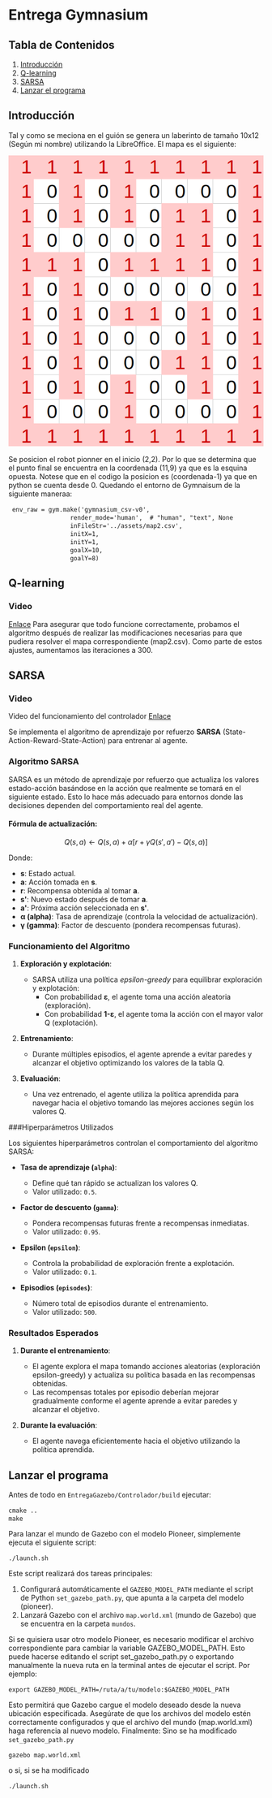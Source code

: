# Entrega Gymnasium
## Tabla de Contenidos
1. [Introducción](#Introduccion)
2. [Q-learning](#q)
3. [SARSA](#S)
4. [Lanzar el programa](#i4)
## Introducción <a name="Introduccion"></a>
Tal y como se meciona en el guión se genera un laberinto de tamaño 10x12 (Según mi nombre) utilizando la LibreOffice. El mapa es el siguiente:

![Captura](images/mapa2.png)

Se posicion el robot pionner en el inicio (2,2). Por lo que se determina que el punto final se encuentra en la coordenada (11,9) ya que es la esquina opuesta. Notese que en el codigo la posicion es (coordenada-1) ya que en python se cuenta desde 0. Quedando el entorno de Gymnaisum de la siguiente maneraa:  

<pre><code> env_raw = gym.make('gymnasium_csv-v0',
                 render_mode='human',  # "human", "text", None
                 inFileStr='../assets/map2.csv',
                 initX=1,
                 initY=1,
                 goalX=10,
                 goalY=8) </code></pre>


## Q-learning <a name="q"></a>
### Video 
[Enlace](https://youtu.be/v7O99MD4ZUk)
Para asegurar que todo funcione correctamente, probamos el algoritmo después de realizar las modificaciones necesarias para que pudiera resolver el mapa correspondiente (map2.csv). Como parte de estos ajustes, aumentamos las iteraciones a 300.

## SARSA <a name="s"></a>
### Video
Video del funcionamiento del controlador
[Enlace](https://youtu.be/X8nPELdxMe0)

Se implementa el algoritmo de aprendizaje por refuerzo **SARSA** (State-Action-Reward-State-Action) para entrenar al agente.

### Algoritmo SARSA

SARSA es un método de aprendizaje por refuerzo que actualiza los valores estado-acción basándose en la acción que realmente se tomará en el siguiente estado. Esto lo hace más adecuado para entornos donde las decisiones dependen del comportamiento real del agente.

#### Fórmula de actualización:
$$
Q(s,a) \leftarrow Q(s,a) + \alpha [r + \gamma Q(s',a') - Q(s,a)]
$$

Donde:
- **s**: Estado actual.
- **a**: Acción tomada en **s**.
- **r**: Recompensa obtenida al tomar **a**.
- **s'**: Nuevo estado después de tomar **a**.
- **a'**: Próxima acción seleccionada en **s'**.
- **α (alpha)**: Tasa de aprendizaje (controla la velocidad de actualización).
- **γ (gamma)**: Factor de descuento (pondera recompensas futuras).


### Funcionamiento del Algoritmo

1. **Exploración y explotación**:
   - SARSA utiliza una política *epsilon-greedy* para equilibrar exploración y explotación:
     - Con probabilidad **ε**, el agente toma una acción aleatoria (exploración).
     - Con probabilidad **1-ε**, el agente toma la acción con el mayor valor Q (explotación).

2. **Entrenamiento**:
   - Durante múltiples episodios, el agente aprende a evitar paredes y alcanzar el objetivo optimizando los valores de la tabla Q.

3. **Evaluación**:
   - Una vez entrenado, el agente utiliza la política aprendida para navegar hacia el objetivo tomando las mejores acciones según los valores Q.

###Hiperparámetros Utilizados

Los siguientes hiperparámetros controlan el comportamiento del algoritmo SARSA:

- **Tasa de aprendizaje (`alpha`)**:
  - Define qué tan rápido se actualizan los valores Q.
  - Valor utilizado: `0.5`.

- **Factor de descuento (`gamma`)**:
  - Pondera recompensas futuras frente a recompensas inmediatas.
  - Valor utilizado: `0.95`.

- **Epsilon (`epsilon`)**:
  - Controla la probabilidad de exploración frente a explotación.
  - Valor utilizado: `0.1`.

- **Episodios (`episodes`)**:
  - Número total de episodios durante el entrenamiento.
  - Valor utilizado: `500`.

### Resultados Esperados

1. **Durante el entrenamiento**:
   - El agente explora el mapa tomando acciones aleatorias (exploración epsilon-greedy) y actualiza su política basada en las recompensas obtenidas.
   - Las recompensas totales por episodio deberían mejorar gradualmente conforme el agente aprende a evitar paredes y alcanzar el objetivo.

2. **Durante la evaluación**:
   - El agente navega eficientemente hacia el objetivo utilizando la política aprendida.





## Lanzar el programa <a name="i4"></a>
Antes de todo en `EntregaGazebo/Controlador/build` ejecutar:
<pre><code>cmake ..
make</code></pre>

Para lanzar el mundo de Gazebo con el modelo Pioneer, simplemente ejecuta el siguiente script:

<pre><code>./launch.sh</code></pre>

Este script realizará dos tareas principales:

1. Configurará automáticamente el `GAZEBO_MODEL_PATH` mediante el script de Python `set_gazebo_path.py`, que apunta a la carpeta del modelo (pioneer).
2. Lanzará Gazebo con el archivo `map.world.xml` (mundo de Gazebo) que se encuentra en la carpeta `mundos`.

Si se quisiera usar otro modelo Pioneer, es necesario modificar el archivo correspondiente para cambiar la variable GAZEBO_MODEL_PATH. Esto puede hacerse editando el script set_gazebo_path.py o exportando manualmente la nueva ruta en la terminal antes de ejecutar el script. Por ejemplo:
<pre><code>export GAZEBO_MODEL_PATH=/ruta/a/tu/modelo:$GAZEBO_MODEL_PATH</code></pre>

Esto permitirá que Gazebo cargue el modelo deseado desde la nueva ubicación especificada. Asegúrate de que los archivos del modelo estén correctamente configurados y que el archivo del mundo (map.world.xml) haga referencia al nuevo modelo. Finalmente:
Sino se ha modificado `set_gazebo_path.py`
<pre><code>gazebo map.world.xml</code></pre>
o si, si se ha modificado
<pre><code>./launch.sh</code></pre>
